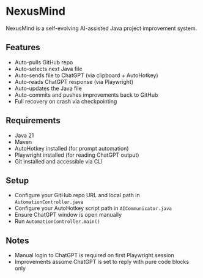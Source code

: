 # NexusMind

NexusMind is a self-evolving AI-assisted Java project improvement system.

## Features

- Auto-pulls GitHub repo
- Auto-selects next Java file
- Auto-sends file to ChatGPT (via clipboard + AutoHotkey)
- Auto-reads ChatGPT response (via Playwright)
- Auto-updates the Java file
- Auto-commits and pushes improvements back to GitHub
- Full recovery on crash via checkpointing

## Requirements

- Java 21
- Maven
- AutoHotkey installed (for prompt automation)
- Playwright installed (for reading ChatGPT output)
- Git installed and accessible via CLI

## Setup

- Configure your GitHub repo URL and local path in `AutomationController.java`
- Configure your AutoHotkey script path in `AICommunicator.java`
- Ensure ChatGPT window is open manually
- Run `AutomationController.main()`

## Notes

- Manual login to ChatGPT is required on first Playwright session
- Improvements assume ChatGPT is set to reply with pure code blocks only
